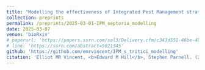 ```yaml
---
title: "Modelling the effectiveness of Integrated Pest Management strategies for the control of *Septoria tritici*"
collection: preprints
permalink: /preprints/2025-03-01-IPM_septoria_modelling
date: 2025-03-07
venue: 'bioRxiv'
# paperurl: 'https://papers.ssrn.com/sol3/Delivery.cfm/c343d551-46be-4b0c-b6f2-c234c7ddeb16-MECA.pdf?abstractid=5021345&mirid=1'
# link: 'https://ssrn.com/abstract=5021345'
github: 'https://github.com/emrvincent/IPM_s_tritici_modelling'
citation: 'Elliot MR Vincent, <b>Edward M Hill</b>, Stephen Parnell. (2025). &quot;Modelling the effectiveness of Integrated Pest Management strategies for the control of <i>Septoria tritici<i>.&quot; <i>bioRxiv</i>.'
---
```

